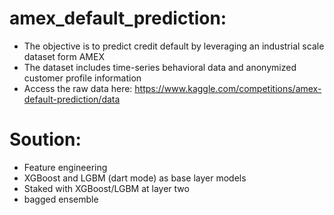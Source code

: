 # amex_default_prediction:
- The objective is to predict credit default by leveraging an industrial scale dataset form AMEX
- The dataset includes time-series behavioral data and anonymized customer profile information
- Access the raw data here: https://www.kaggle.com/competitions/amex-default-prediction/data

# Soution:
- Feature engineering
- XGBoost and LGBM (dart mode) as base layer models
- Staked with XGBoost/LGBM at layer two
- bagged ensemble
